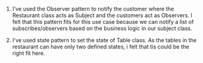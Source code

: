 1) I've used the Observer pattern to notify the customer where the Restaurant class acts as Subject and the customers act as Observers.
I felt that this pattern fits for this use case because we can notify a list of subscribes/observers based on the business logic in our subject class. 

2) I've used state pattern to set the state of Table class.
As the tables in the restaurant can have only two defined states, i felt that tis could be the right fit here.
